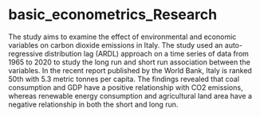 # basic_econometrics_Research
The study aims to examine the effect of environmental and economic
variables on carbon dioxide emissions in Italy. The study used an auto-regressive
distribution lag (ARDL) approach on a time series of data from 1965 to 2020 to
study the long run and short run association between the variables. In the recent
report published by the World Bank, Italy is ranked 50th with 5.3 metric tonnes
per capita. The findings revealed that coal consumption and GDP have a positive
relationship with CO2 emissions, whereas renewable energy consumption and
agricultural land area have a negative relationship in both the short and long run.
